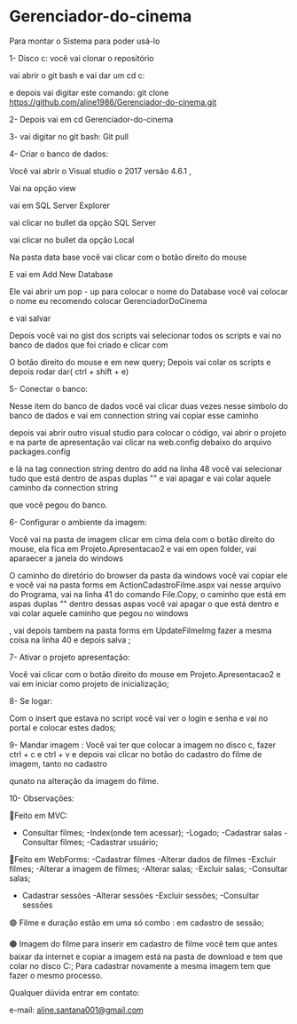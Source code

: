 # Gerenciador-do-cinema

Para montar o Sistema para poder usá-lo

1- Disco c: você vai clonar o repositório 

vai abrir o git bash e vai dar um cd c:

e depois vai digitar este comando: git clone https://github.com/aline1986/Gerenciador-do-cinema.git

2- Depois vai em cd Gerenciador-do-cinema

3- vai digitar no git bash: Git pull

4- Criar o banco de dados:

Você vai abrir o Visual studio o 2017 versão 4.6.1 ,

Vai na opção view

vai em SQL Server Explorer

vai clicar no bullet da opção SQL Server

vai clicar no bullet da opção Local

Na pasta data base você vai clicar com o botão direito do mouse 

E vai em Add New Database

Ele vai abrir um pop - up para colocar o nome do Database você vai colocar o nome eu recomendo colocar GerenciadorDoCinema

e vai salvar

Depois você vai no gist dos scripts vai selecionar todos os scripts e vai no banco de dados que foi criado e clicar com 

O botão direito do mouse e  em new query; Depois vai colar os scripts e depois rodar  dar( ctrl + shift + e)

5- Conectar o banco: 

Nesse item do banco de dados você vai clicar duas vezes nesse simbolo do banco de dados e vai em connection string vai copiar esse caminho

depois vai abrir outro visual studio para colocar o código, vai abrir o projeto e na parte de apresentação vai clicar na web.config debaixo do arquivo packages.config

e lá na tag connection string dentro do add na linha 48 você vai selecionar tudo que está dentro de aspas duplas "" e vai apagar e vai colar aquele caminho da connection string 

que você pegou do banco.

6- Configurar o ambiente da imagem:

Você vai na pasta de imagem clicar em cima dela com o botão direito do mouse, ela fica em Projeto.Apresentacao2 e vai em open folder, vai aparaecer a janela do windows 

O caminho do diretório do browser da pasta da windows você vai copiar ele e você vai na pasta forms em ActionCadastroFilme.aspx vai nesse arquivo do Programa, vai na linha 41 do comando File.Copy, o caminho que está em aspas duplas "" dentro dessas aspas você vai apagar o que está dentro e vai colar aquele caminho que pegou no windows 

, vai depois tambem na pasta forms em UpdateFilmeImg fazer a mesma coisa na linha 40 e depois salva ;

7- Ativar o projeto apresentação: 

Você vai clicar com o botão direito do mouse em Projeto.Apresentacao2 e vai em iniciar como projeto de inicialização; 

8- Se logar:

Com o insert que estava no script você vai ver o login e senha e vai no portal e colocar estes dados;

9- Mandar imagem :
Você vai ter que colocar a imagem no disco c, fazer ctrl + c e ctrl + v e depois vai clicar no botão do cadastro do filme de imagem, tanto no cadastro 

qunato na alteração da imagem do filme. 

10- Observações:

🔴Feito em MVC:
- Consultar filmes;
-Index(onde tem acessar);
-Logado;
-Cadastrar salas
-Consultar filmes;
-Cadastrar usuário;

🔵Feito em WebForms:
-Cadastrar filmes
-Alterar dados de filmes
-Excluir filmes;
-Alterar a imagem de filmes;
-Alterar salas;
-Excluir salas;
-Consultar salas;
- Cadastrar sessões 
-Alterar sessões 
-Excluir sessões;
-Consultar sessões

🟢  Filme e duração estão em uma só combo : em cadastro de sessão;

🟤 Imagem do filme para inserir em cadastro de filme você tem que antes baixar da internet e copiar a imagem  está na pasta de download e tem que colar no disco C:;
    Para cadastrar novamente a mesma imagem tem que fazer o mesmo processo. 

Qualquer dúvida entrar em contato:

e-mail: aline.santana001@gmail.com



